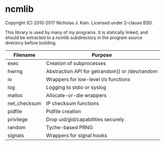 # ncmlib
Copyright (C) 2010-2017 Nicholas J. Kain.  Licensed under 2-clause BSD.

This library is used by many of my programs.  It is statically linked, and
should be extracted to a ncmlib subdirectory in the program source directory
before building.

| Filename     |  Purpose                                        | 
| ------------ | ----------------------------------------------- |
| exec         |  Creation of subprocesses                       |
| hwrng        |  Abstraction API for getrandom() or /dev/random |
| io           |  Wrappers for low-level i/o functions           |
| log          |  Logging to stdio or syslog                     |
| malloc       |  Allocate-or-die wrappers                       |
| net_checksum |  IP checksum functions                          |
| pidfile      |  Pidfile creation                               |
| privilege    |  Drop uid/gid/capabilities securely             |
| random       |  Tyche-based PRNG                               |
| signals      |  Wrappers for signal hooks                      |


